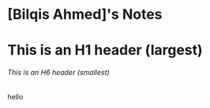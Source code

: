 # [Bilqis Ahmed]'s Notes

# This is an H1 header (largest)
###### This is an H6 header (smallest)
hello
